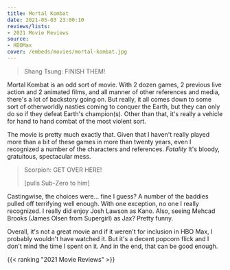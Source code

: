 ```yaml
---
title: Mortal Kombat
date: 2021-05-03 23:00:10
reviews/lists:
- 2021 Movie Reviews
source:
- HBOMax
cover: /embeds/movies/mortal-kombat.jpg
---
```

> Shang Tsung: FINISH THEM! 

Mortal Kombat is an odd sort of movie. With 2 dozen games, 2 previous live action and 2 animated films, and all manner of other references and media, there's a lot of backstory going on. But really, it all comes down to some sort of otherworldly nasties coming to conquer the Earth, but they can only do so if they defeat Earth's champion(s). Other than that, it's really a vehicle for hand to hand combat of the most violent sort. 

The movie is pretty much exactly that. Given that I haven't really played more than a bit of these games in more than twenty years, even I recognized a number of the characters and references. *Fatality* It's bloody, gratuitous, spectacular mess. 

> Scorpion: GET OVER HERE!
> 
> [pulls Sub-Zero to him]

Castingwise, the choices were... fine I guess? A number of the baddies pulled off terrifying well enough. With one exception, no one I really recognized. I really did enjoy Josh Lawson as Kano. Also, seeing Mehcad Brooks (James Olsen from Supergirl) as Jax? Pretty funny.

Overall, it's not a great movie and if it weren't for inclusion in HBO Max, I probably wouldn't have watched it. But it's a decent popcorn flick and I don't mind the time I spent on it. And in the end, that can be good enough. 

{{< ranking "2021 Movie Reviews" >}}